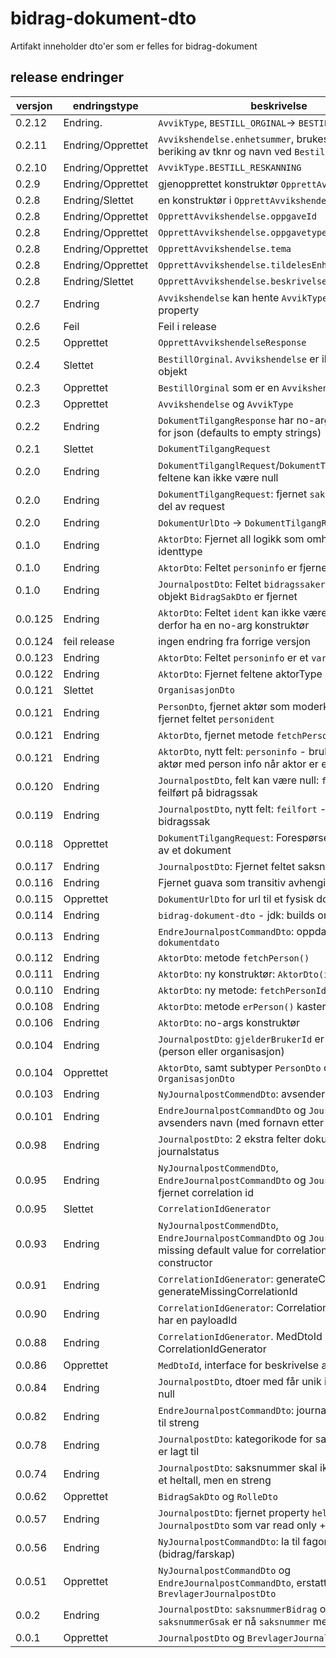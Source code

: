 # bidrag-dokument-dto

Artifakt inneholder dto'er som er felles for bidrag-dokument

## release endringer

versjon | endringstype      | beskrivelse
--------|-------------------|------------------------
 0.2.12 | Endring.          | `AvvikType`, `BESTILL_ORGINAL`-> `BESTILL_ORIGINAL`
 0.2.11 | Endring/Opprettet | `Avvikshendelse.enhetsummer`, brukes foreløpig til beriking av tknr og navn ved `BestillOriginal`  
 0.2.10 | Endring/Opprettet | `AvvikType.BESTILL_RESKANNING`
  0.2.9 | Endring/Opprettet | gjenopprettet konstruktør `OpprettAvvikshendelse`
  0.2.8 | Endring/Slettet   | en konstruktør i `OpprettAvvikshendelse`
  0.2.8 | Endring/Opprettet | `OpprettAvvikshendelse.oppgaveId`
  0.2.8 | Endring/Opprettet | `OpprettAvvikshendelse.oppgavetype`
  0.2.8 | Endring/Opprettet | `OpprettAvvikshendelse.tema`
  0.2.8 | Endring/Opprettet | `OpprettAvvikshendelse.tildelesEnhetsnr`
  0.2.8 | Endring/Slettet   | `OpprettAvvikshendelse.beskrivelse`
  0.2.7 | Endring           | `Avvikshendelse` kan hente `AvvikType` fra streng property
  0.2.6 | Feil              | Feil i release
  0.2.5 | Opprettet         | `OpprettAvvikshendelseResponse`
  0.2.4 | Slettet           | `BestillOrginal`. `Avvikshendelse` er ikke et abstrakt objekt
  0.2.3 | Opprettet         | `BestillOrginal` som er en `Avvikshendelse`
  0.2.3 | Opprettet         | `Avvikshendelse` og `AvvikType`
  0.2.2 | Endring           | `DokumentTilgangResponse` har no-args constructor for json (defaults to empty strings)
  0.2.1 | Slettet           | `DokumentTilgangRequest`
  0.2.0 | Endring           | `DokumentTilganglRequest`/`DokumentTilgangResponse`:  feltene kan ikke være null
  0.2.0 | Endring           | `DokumentTilgangRequest`:  fjernet `saksbehandler` som del av request
  0.2.0 | Endring           | `DokumentUrlDto` -> `DokumentTilgangResponse`
  0.1.0 | Endring           | `AktorDto`: Fjernet all logikk som omhandler identtype
  0.1.0 | Endring           | `AktorDto`: Feltet `personinfo` er fjernet
  0.1.0 | Endring           | `JournalpostDto`: Feltet `bidragssaker` og tilhørende objekt `BidragSakDto` er fjernet
0.0.125 | Endring           | `AktorDto`: Feltet `ident` kan ikke være null og må derfor ha en no-arg konstruktør
0.0.124 | feil release      | ingen endring fra forrige versjon
0.0.123 | Endring           | `AktorDto`: Feltet `personinfo` er et `var`-felt
0.0.122 | Endring           | `AktorDto`: Fjernet feltene aktorType og identType
0.0.121 | Slettet           | `OrganisasjonDto`
0.0.121 | Endring           | `PersonDto`, fjernet aktør som moderklassse, samt fjernet feltet `personident`
0.0.121 | Endring           | `AktorDto`, fjernet metode `fetchPerson()`
0.0.121 | Endring           | `AktorDto`, nytt felt: `personinfo` - brukes til å berike aktør med person info når aktor er en person
0.0.120 | Endring           | `JournalpostDto`, felt kan være null: `feilfort` - feilført på bidragssak
0.0.119 | Endring           | `JournalpostDto`, nytt felt: `feilfort` - feilført på bidragssak
0.0.118 | Opprettet         | `DokumentTilgangRequest`: Forespørsel etter visning av et dokument
0.0.117 | Endring           | `JournalpostDto`: Fjernet feltet saksnummer
0.0.116 | Endring           | Fjernet guava som transitiv avhengighet
0.0.115 | Opprettet         | `DokumentUrlDto` for url til et fysisk dokument
0.0.114 | Endring           | `bidrag-dokument-dto` - jdk: builds on release 12
0.0.113 | Endring           | `EndreJournalpostCommandDto`: oppdatering av `dokumentdato`
0.0.112 | Endring           | `AktorDto`: metode `fetchPerson()`
0.0.111 | Endring           | `AktorDto`: ny konstruktør: `AktorDto(ident, type)`
0.0.110 | Endring           | `AktorDto`: ny metode: `fetchPersonIdentType()`
0.0.108 | Endring           | `AktorDto`: metode `erPerson()` kaster ikke exception
0.0.106 | Endring           | `AktorDto`: no-args konstruktør
0.0.104 | Endring           | `JournalpostDto`: `gjelderBrukerId` er nå `AktorDto` (person eller organisasjon)
0.0.104 | Opprettet         | `AktorDto`, samt subtyper `PersonDto` og `OrganisasjonDto` 
0.0.103 | Endring           | `NyJournalpostCommendDto`: avsenders navn
0.0.101 | Endring           | `EndreJournalpostCommandDto` og `JournalpostDto`: avsenders navn (med fornavn etter komma)
 0.0.98 | Endring           | `JournalpostDto`: 2 ekstra felter dokumentType OG journalstatus
 0.0.95 | Endring           | `NyJournalpostCommendDto`, `EndreJournalpostCommandDto` og `JournalpostDto`: fjernet correlation id
 0.0.95 | Slettet           | `CorrelationIdGenerator`
 0.0.93 | Endring           | `NyJournalpostCommendDto`, `EndreJournalpostCommandDto` og `JournalpostDto`:  missing default value for correlation id in constructor
 0.0.91 | Endring           | `CorrelationIdGenerator`: generateCorrelationId -> generateMissingCorrelationId
 0.0.90 | Endring           | `CorrelationIdGenerator`: CorrelationIdGenerator har en payloadId
 0.0.88 | Endring           | `CorrelationIdGenerator`. MedDtoId -> CorrelationIdGenerator
 0.0.86 | Opprettet         | `MedDtoId`, interface for beskrivelse av dto id
 0.0.84 | Endring           | `JournalpostDto`, dtoer med får unik id som ikke er null
 0.0.82 | Endring           | `EndreJournalpostCommandDto`: journalpost id fra int til streng
 0.0.78 | Endring           | `JournalpostDto`: kategorikode for saken (N eller U) er lagt til
 0.0.74 | Endring           | `JournalpostDto`: saksnummer skal ikke være være et heltall, men en streng
 0.0.62 | Opprettet         | `BidragSakDto` og `RolleDto`
 0.0.57 | Endring           | `JournalpostDto`: fjernet property `hello` på `JournalpostDto` som var read only + swagger dok
 0.0.56 | Endring           | `NyJournalpostCommandDto`: la til fagomrade (bidrag/farskap)
 0.0.51 | Opprettet         | `NyJournalpostCommandDto` og `EndreJournalpostCommandDto`, erstatter `BrevlagerJournalpostDto`
  0.0.2 | Endring           | `JournalpostDto`: `saksnummerBidrag` og `saksnummerGsak` er nå `saksnummer` med prefiks
  0.0.1 | Opprettet         | `JournalpostDto` og `BrevlagerJournalpostDto`
